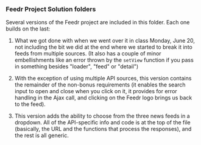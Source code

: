 ### Feedr Project Solution folders

Several versions of the Feedr project are included in this folder. Each one builds on the last:

1. What we got done with when we went over it in class Monday, June 20, not including the bit we did at the end where we started to break it into feeds from multiple sources. (It also has a couple of minor embellishments like an error thrown by the `setView` function if you pass in something besides "loader", "feed" or "detail")

2. With the exception of using multiple API sources, this version contains the remainder of the non-bonus requirements (it enables the search input to open and close when you click on it, it provides for error handling in the Ajax call, and clicking on the Feedr logo brings us back to the feed).

3. This version adds the ability to choose from the three news feeds in a dropdown. All of the API-specific info and code is at the top of the file (basically, the URL and the functions that process the responses), and the rest is all generic.
